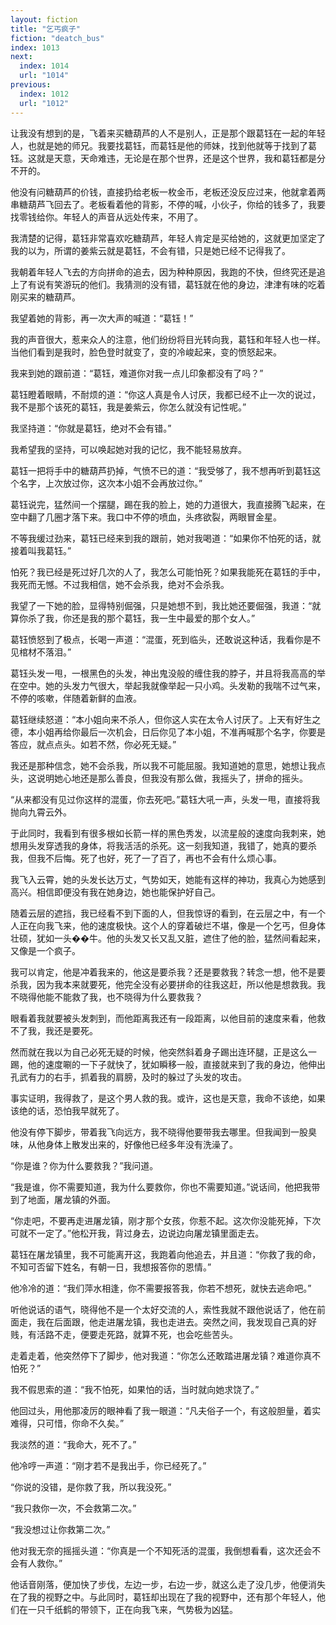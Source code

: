 ```yaml
---
layout: fiction
title: "乞丐疯子"
fiction: "deatch_bus"
index: 1013
next:
  index: 1014
  url: "1014"
previous:
  index: 1012
  url: "1012"
---
```

让我没有想到的是，飞着来买糖葫芦的人不是别人，正是那个跟葛钰在一起的年轻人，也就是她的师兄。我要找葛钰，而葛钰是他的师妹，找到他就等于找到了葛钰。这就是天意，天命难违，无论是在那个世界，还是这个世界，我和葛钰都是分不开的。

他没有问糖葫芦的价钱，直接扔给老板一枚金币，老板还没反应过来，他就拿着两串糖葫芦飞回去了。老板看着他的背影，不停的喊，小伙子，你给的钱多了，我要找零钱给你。年轻人的声音从远处传来，不用了。

我清楚的记得，葛钰非常喜欢吃糖葫芦，年轻人肯定是买给她的，这就更加坚定了我的以为，所谓的姜紫云就是葛钰，不会有错，只是她已经不记得我了。

我朝着年轻人飞去的方向拼命的追去，因为种种原因，我跑的不快，但终究还是追上了有说有笑游玩的他们。我猜测的没有错，葛钰就在他的身边，津津有味的吃着刚买来的糖葫芦。

我望着她的背影，再一次大声的喊道：“葛钰！”

我的声音很大，惹来众人的注意，他们纷纷将目光转向我，葛钰和年轻人也一样。当他们看到是我时，脸色登时就变了，变的冷峻起来，变的愤怒起来。

我来到她的跟前道：“葛钰，难道你对我一点儿印象都没有了吗？”

葛钰瞪着眼睛，不耐烦的道：“你这人真是令人讨厌，我都已经不止一次的说过，我不是那个该死的葛钰，我是姜紫云，你怎么就没有记性呢。”

我坚持道：“你就是葛钰，绝对不会有错。”

我希望我的坚持，可以唤起她对我的记忆，我不能轻易放弃。

葛钰一把将手中的糖葫芦扔掉，气愤不已的道：“我受够了，我不想再听到葛钰这个名字，上次放过你，这次本小姐不会再放过你。”

葛钰说完，猛然间一个摆腿，踢在我的脸上，她的力道很大，我直接腾飞起来，在空中翻了几圈才落下来。我口中不停的喷血，头疼欲裂，两眼冒金星。

不等我缓过劲来，葛钰已经来到我的跟前，她对我喝道：“如果你不怕死的话，就接着叫我葛钰。”

怕死？我已经是死过好几次的人了，我怎么可能怕死？如果我能死在葛钰的手中，我死而无憾。不过我相信，她不会杀我，绝对不会杀我。

我望了一下她的脸，显得特别倔强，只是她想不到，我比她还要倔强，我道：“就算你杀了我，你还是我的那个葛钰，我一生中最爱的那个女人。”

葛钰愤怒到了极点，长喝一声道：“混蛋，死到临头，还敢说这种话，我看你是不见棺材不落泪。”

葛钰头发一甩，一根黑色的头发，神出鬼没般的缠住我的脖子，并且将我高高的举在空中。她的头发力气很大，举起我就像举起一只小鸡。头发勒的我喘不过气来，不停的咳嗽，伴随着新鲜的血液。

葛钰继续怒道：“本小姐向来不杀人，但你这人实在太令人讨厌了。上天有好生之德，本小姐再给你最后一次机会，日后你见了本小姐，不准再喊那个名字，你要是答应，就点点头。如若不然，你必死无疑。”

我还是那种信念，她不会杀我，所以我不可能屈服。我知道她的意思，她想让我点头，这说明她心地还是那么善良，但我没有那么做，我摇头了，拼命的摇头。

“从来都没有见过你这样的混蛋，你去死吧。”葛钰大吼一声，头发一甩，直接将我抛向九霄云外。

于此同时，我看到有很多根如长箭一样的黑色秀发，以流星般的速度向我刺来，她想用头发穿透我的身体，将我活活的杀死。这一刻我知道，我错了，她真的要杀我，但我不后悔。死了也好，死了一了百了，再也不会有什么烦心事。

我飞入云霄，她的头发长达万丈，气势如天，她能有这样的神功，我真心为她感到高兴。相信即便没有我在她身边，她也能保护好自己。

随着云层的遮挡，我已经看不到下面的人，但我惊讶的看到，在云层之中，有一个人正在向我飞来，他的速度极快。这个人的穿着破烂不堪，像是一个乞丐，但身体壮硕，犹如一头��牛。他的头发又长又乱又脏，遮住了他的脸，猛然间看起来，又像是一个疯子。

我可以肯定，他是冲着我来的，他这是要杀我？还是要救我？转念一想，他不是要杀我，因为我本来就要死，他完全没有必要拼命的往我这赶，所以他是想救我。我不晓得他能不能救了我，也不晓得为什么要救我？

眼看着我就要被头发刺到，而他距离我还有一段距离，以他目前的速度来看，他救不了我，我还是要死。

然而就在我以为自己必死无疑的时候，他突然斜着身子踢出连环腿，正是这么一踢，他的速度唰的一下子就快了，犹如瞬移一般，直接就来到了我的身边，他伸出孔武有力的右手，抓着我的肩膀，及时的躲过了头发的攻击。

事实证明，我得救了，是这个男人救的我。或许，这也是天意，我命不该绝，如果该绝的话，恐怕我早就死了。

他没有停下脚步，带着我飞向远方，我不晓得他要带我去哪里。但我闻到一股臭味，从他身体上散发出来的，好像他已经多年没有洗澡了。

“你是谁？你为什么要救我？”我问道。

“我是谁，你不需要知道，我为什么要救你，你也不需要知道。”说话间，他把我带到了地面，屠龙镇的外面。

“你走吧，不要再走进屠龙镇，刚才那个女孩，你惹不起。这次你没能死掉，下次可就不一定了。”他松开我，背过身去，边说边向屠龙镇里面走去。

葛钰在屠龙镇里，我不可能离开这，我跑着向他追去，并且道：“你救了我的命，不知可否留下姓名，有朝一日，我想报答你的恩情。”

他冷冷的道：“我们萍水相逢，你不需要报答我，你若不想死，就快去逃命吧。”

听他说话的语气，晓得他不是一个太好交流的人，索性我就不跟他说话了，他在前面走，我在后面跟，他走进屠龙镇，我也走进去。突然之间，我发现自己真的好贱，有活路不走，便要走死路，就算不死，也会吃些苦头。

走着走着，他突然停下了脚步，他对我道：“你怎么还敢踏进屠龙镇？难道你真不怕死？”

我不假思索的道：“我不怕死，如果怕的话，当时就向她求饶了。”

他回过头，用他那凌厉的眼神看了我一眼道：“凡夫俗子一个，有这般胆量，着实难得，只可惜，你命不久矣。”

我淡然的道：“我命大，死不了。”

他冷哼一声道：“刚才若不是我出手，你已经死了。”

“你说的没错，是你救了我，所以我没死。”

“我只救你一次，不会救第二次。”

“我没想过让你救第二次。”

他对我无奈的摇摇头道：“你真是一个不知死活的混蛋，我倒想看看，这次还会不会有人救你。”

他话音刚落，便加快了步伐，左边一步，右边一步，就这么走了没几步，他便消失在了我的视野之中。与此同时，葛钰却出现在了我的视野中，还有那个年轻人，他们在一只千纸鹤的带领下，正在向我飞来，气势极为凶猛。